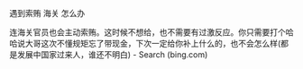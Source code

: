 遇到索贿 海关 怎么办



 连海关官员也会主动索贿。这时候不想给，也不需要有过激反应。你只需要打个哈哈说大哥这次不懂规矩忘了带现金，下次一定给你补上什么的，也不会怎么样(都是发展中国家过来人，谁还不明白) - Search (bing.com)
